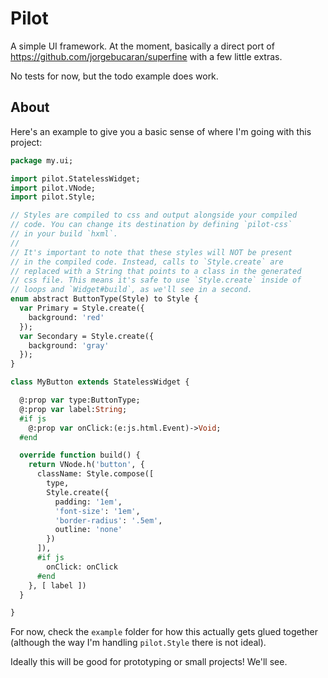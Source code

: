Pilot
=====

A simple UI framework. At the moment, basically a direct port of  https://github.com/jorgebucaran/superfine with a few little extras.

No tests for now, but the todo example does work.

About
-----

Here's an example to give you a basic sense of where I'm going
with this project:

```haxe
package my.ui;

import pilot.StatelessWidget;
import pilot.VNode;
import pilot.Style;

// Styles are compiled to css and output alongside your compiled
// code. You can change its destination by defining `pilot-css`
// in your build `hxml`.
//
// It's important to note that these styles will NOT be present
// in the compiled code. Instead, calls to `Style.create` are 
// replaced with a String that points to a class in the generated
// css file. This means it's safe to use `Style.create` inside of
// loops and `Widget#build`, as we'll see in a second.
enum abstract ButtonType(Style) to Style {
  var Primary = Style.create({
    background: 'red'
  });
  var Secondary = Style.create({
    background: 'gray'
  });
}

class MyButton extends StatelessWidget {

  @:prop var type:ButtonType;
  @:prop var label:String;
  #if js 
    @:prop var onClick:(e:js.html.Event)->Void;
  #end

  override function build() {
    return VNode.h('button', {
      className: Style.compose([
        type,
        Style.create({
          padding: '1em',
          'font-size': '1em',
          'border-radius': '.5em',
          outline: 'none'
        })
      ]),
      #if js
        onClick: onClick
      #end
    }, [ label ])
  }

}

```

For now, check the `example` folder for how this actually gets glued
together (although the way I'm handling `pilot.Style` there is not
ideal).

Ideally this will be good for prototyping or small projects! 
We'll see.
